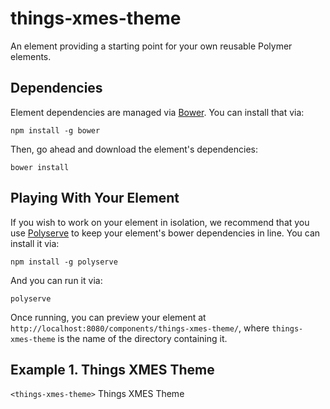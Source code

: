# things-xmes-theme

An element providing a starting point for your own reusable Polymer elements.

<link rel="import" id="theme" href="../../bower_components/things-theme/things-hassed-theme.html">
<style include="things-hassed-theme"></style>

## Dependencies

Element dependencies are managed via [Bower](http://bower.io/). You can
install that via:

    npm install -g bower

Then, go ahead and download the element's dependencies:

    bower install


## Playing With Your Element

If you wish to work on your element in isolation, we recommend that you use
[Polyserve](https://github.com/PolymerLabs/polyserve) to keep your element's
bower dependencies in line. You can install it via:

    npm install -g polyserve

And you can run it via:

    polyserve

Once running, you can preview your element at
`http://localhost:8080/components/things-xmes-theme/`, where `things-xmes-theme` is the name of the directory containing it.


## Example 1. Things XMES Theme
`<things-xmes-theme>` Things XMES Theme